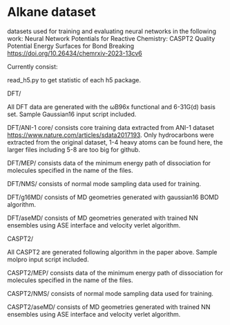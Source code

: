 # Alkane dataset
datasets used for training and evaluating neural networks in the following work:
Neural Network Potentials for Reactive Chemistry: CASPT2 Quality Potential Energy Surfaces for Bond Breaking
https://doi.org/10.26434/chemrxiv-2023-13cv6


Currently consist:

read_h5.py to get statistic of each h5 package.


DFT/

All DFT data are generated with the ωB96x functional and 6-31G(d) basis set. Sample Gaussian16 input script included.

DFT/ANI-1 core/
consists core training data extracted from ANI-1 dataset https://www.nature.com/articles/sdata2017193.
Only hydrocarbons were extracted from the original dataset, 1-4 heavy atoms can be found here, the larger files including 5-8 are too big for github.

DFT/MEP/
consists data of the minimum energy path of dissociation for molecules specified in the name of the files. 

DFT/NMS/
consists of normal mode sampling data used for training.

DFT/g16MD/
consists of MD geometries generated with gaussian16 BOMD algorithm.

DFT/aseMD/
consists of MD geometries generated with trained NN ensembles using ASE interface and velocity verlet algorithm.

CASPT2/

All CASPT2 are generated following algorithm in the paper above. Sample molpro input script included.

CASPT2/MEP/
consists data of the minimum energy path of dissociation for molecules specified in the name of the files. 

CASPT2/NMS/
consists of normal mode sampling data used for training.

CASPT2/aseMD/
consists of MD geometries generated with trained NN ensembles using ASE interface and velocity verlet algorithm.
